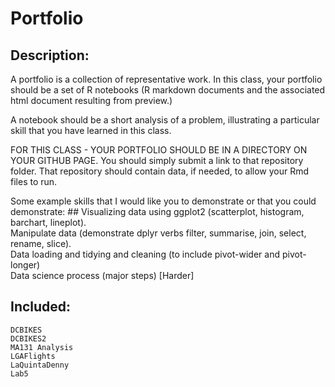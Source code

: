 # Portfolio
## Description:   
A portfolio is a collection of representative work.   In this class, your portfolio should be a set of R notebooks  (R markdown documents and the associated html document resulting from preview.)   

A notebook should be a short analysis of a problem, illustrating a particular skill that you have learned in this class.   

FOR THIS CLASS - YOUR PORTFOLIO SHOULD BE IN A DIRECTORY ON YOUR GITHUB PAGE.   You should simply submit a link to that repository folder.  That repository should contain data, if needed, to allow your Rmd files to run.    

Some example skills that I would like you to demonstrate or that you could demonstrate:    ##
 	Visualizing data using ggplot2 (scatterplot, histogram, barchart, lineplot).    
 	Manipulate data (demonstrate dplyr verbs   filter, summarise, join, select, rename, slice).   
 	Data loading and tidying and cleaning (to include    pivot-wider   and pivot-longer)  
 	Data science process (major steps)  [Harder]  

## Included: ## 
 	DCBIKES 
	DCBIKES2  
	MA131 Analysis  
	LGAFlights  
	LaQuintaDenny  
	Lab5
